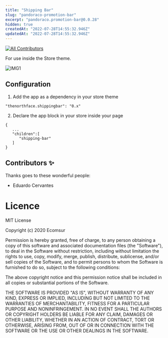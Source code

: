 ```yaml
---
title: "Shipping Bar"
slug: "pandoraco-promotion-bar"
excerpt: "pandoraco.promotion-bar@0.0.28"
hidden: true
createdAt: "2022-07-28T14:55:32.946Z"
updatedAt: "2022-07-28T14:55:32.946Z"
---
```

<!-- DOCS-IGNORE:start -->
<!-- ALL-CONTRIBUTORS-BADGE:START - Do not remove or modify this section -->

[![All Contributors](https://img.shields.io/badge/all_contributors-1-orange.svg?style=flat-square)](#contributors-)

<!-- ALL-CONTRIBUTORS-BADGE:END -->
<!-- DOCS-IGNORE:end -->

For use inside the Store theme.

![IMG1](acctxt1.png)

## Configuration

1. Add the app as a dependency in your store theme

```
"thenorthface.shippingbar": "0.x"
```

2. Declare the app block in your store inside your page

```
{
   ...
   "children":[
      "shipping-bar"
   ]
}
```

<!-- DOCS-IGNORE:start -->

## Contributors ✨

Thanks goes to these wonderful people:

<!-- ALL-CONTRIBUTORS-LIST:START - Do not remove or modify this section -->
<!-- prettier-ignore-start -->
<!-- markdownlint-disable -->
<!-- markdownlint-enable -->
<!-- prettier-ignore-end -->

<!-- ALL-CONTRIBUTORS-LIST:END -->

- Eduardo Cervantes

<!-- DOCS-IGNORE:end -->

# Licence

MIT License

Copyright (c) 2020 Ecomsur

Permission is hereby granted, free of charge, to any person obtaining a copy
of this software and associated documentation files (the "Software"), to deal
in the Software without restriction, including without limitation the rights
to use, copy, modify, merge, publish, distribute, sublicense, and/or sell
copies of the Software, and to permit persons to whom the Software is
furnished to do so, subject to the following conditions:

The above copyright notice and this permission notice shall be included in all
copies or substantial portions of the Software.

THE SOFTWARE IS PROVIDED "AS IS", WITHOUT WARRANTY OF ANY KIND, EXPRESS OR
IMPLIED, INCLUDING BUT NOT LIMITED TO THE WARRANTIES OF MERCHANTABILITY,
FITNESS FOR A PARTICULAR PURPOSE AND NONINFRINGEMENT. IN NO EVENT SHALL THE
AUTHORS OR COPYRIGHT HOLDERS BE LIABLE FOR ANY CLAIM, DAMAGES OR OTHER
LIABILITY, WHETHER IN AN ACTION OF CONTRACT, TORT OR OTHERWISE, ARISING FROM,
OUT OF OR IN CONNECTION WITH THE SOFTWARE OR THE USE OR OTHER DEALINGS IN THE
SOFTWARE.
